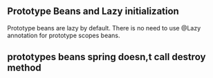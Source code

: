 ## Prototype Beans and Lazy initialization
Prototype beans are lazy by default. There is no need to use @Lazy annotation for prototype scopes beans.

## prototypes beans spring doesn,t call destroy method